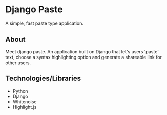 # Django Paste

A simple, fast paste type application.

## About

Meet django paste. An application built on Django that let's users 'paste' text, choose a syntax highlighting option and generate a shareable link for other users.


## Technologies/Libraries

- Python
- Django
- Whitenoise
- Highlight.js